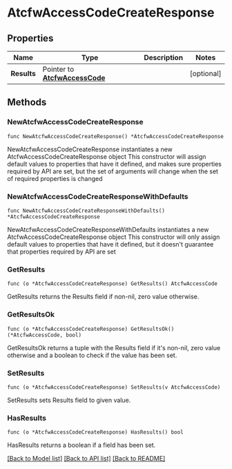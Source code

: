 # AtcfwAccessCodeCreateResponse

## Properties

Name | Type | Description | Notes
------------ | ------------- | ------------- | -------------
**Results** | Pointer to [**AtcfwAccessCode**](AtcfwAccessCode.md) |  | [optional] 

## Methods

### NewAtcfwAccessCodeCreateResponse

`func NewAtcfwAccessCodeCreateResponse() *AtcfwAccessCodeCreateResponse`

NewAtcfwAccessCodeCreateResponse instantiates a new AtcfwAccessCodeCreateResponse object
This constructor will assign default values to properties that have it defined,
and makes sure properties required by API are set, but the set of arguments
will change when the set of required properties is changed

### NewAtcfwAccessCodeCreateResponseWithDefaults

`func NewAtcfwAccessCodeCreateResponseWithDefaults() *AtcfwAccessCodeCreateResponse`

NewAtcfwAccessCodeCreateResponseWithDefaults instantiates a new AtcfwAccessCodeCreateResponse object
This constructor will only assign default values to properties that have it defined,
but it doesn't guarantee that properties required by API are set

### GetResults

`func (o *AtcfwAccessCodeCreateResponse) GetResults() AtcfwAccessCode`

GetResults returns the Results field if non-nil, zero value otherwise.

### GetResultsOk

`func (o *AtcfwAccessCodeCreateResponse) GetResultsOk() (*AtcfwAccessCode, bool)`

GetResultsOk returns a tuple with the Results field if it's non-nil, zero value otherwise
and a boolean to check if the value has been set.

### SetResults

`func (o *AtcfwAccessCodeCreateResponse) SetResults(v AtcfwAccessCode)`

SetResults sets Results field to given value.

### HasResults

`func (o *AtcfwAccessCodeCreateResponse) HasResults() bool`

HasResults returns a boolean if a field has been set.


[[Back to Model list]](../README.md#documentation-for-models) [[Back to API list]](../README.md#documentation-for-api-endpoints) [[Back to README]](../README.md)


